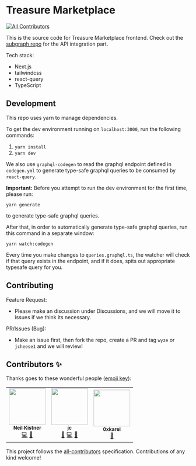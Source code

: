 # Treasure Marketplace
<!-- ALL-CONTRIBUTORS-BADGE:START - Do not remove or modify this section -->
[![All Contributors](https://img.shields.io/badge/all_contributors-3-orange.svg?style=flat-square)](#contributors-)
<!-- ALL-CONTRIBUTORS-BADGE:END -->

This is the source code for Treasure Marketplace frontend. Check out the [subgraph repo](https://github.com/TreasureProject/treasure-marketplace-subgraph) for the API integration part.

Tech stack:

- Next.js
- tailwindcss
- react-query
- TypeScript

## Development

This repo uses yarn to manage dependencies.

To get the dev environment running on `localhost:3000`, run the following commands:

1. `yarn install`
2. `yarn dev`

We also use `graphql-codegen` to read the graphql endpoint defined in `codegen.yml` to generate type-safe graphql queries to be consumed by `react-query`.

**Important:** Before you attempt to run the dev environment for the first time, please run:

`yarn generate`

to generate type-safe graphql queries.

After that, in order to automatically generate type-safe graphql queries, run this command in a separate window:

`yarn watch:codegen`

Every time you make changes to `queries.graphql.ts`, the watcher will check if that query exists in the endpoint, and if it does, spits out appropriate typesafe query for you.

## Contributing

Feature Request:

- Please make an discussion under Discussions, and we will move it to issues if we think its necessary.

PR/Issues (Bug):
- Make an issue first, then fork the repo, create a PR and tag `wyze` or `jcheese1` and we will review!

## Contributors ✨

Thanks goes to these wonderful people ([emoji key](https://allcontributors.org/docs/en/emoji-key)):

<!-- ALL-CONTRIBUTORS-LIST:START - Do not remove or modify this section -->
<!-- prettier-ignore-start -->
<!-- markdownlint-disable -->
<table>
  <tr>
    <td align="center"><a href="https://neilkistner.com/"><img src="https://avatars.githubusercontent.com/u/186971?v=4?s=100" width="100px;" alt=""/><br /><sub><b>Neil Kistner</b></sub></a><br /><a href="https://github.com/TreasureProject/treasure-marketplace/commits?author=wyze" title="Code">💻</a> <a href="#ideas-wyze" title="Ideas, Planning, & Feedback">🤔</a></td>
    <td align="center"><a href="https://github.com/jcheese1"><img src="https://avatars.githubusercontent.com/u/15570714?v=4?s=100" width="100px;" alt=""/><br /><sub><b>jc</b></sub></a><br /><a href="#ideas-jcheese1" title="Ideas, Planning, & Feedback">🤔</a> <a href="https://github.com/TreasureProject/treasure-marketplace/commits?author=jcheese1" title="Code">💻</a> <a href="#design-jcheese1" title="Design">🎨</a></td>
    <td align="center"><a href="http://treasure.tools"><img src="https://avatars.githubusercontent.com/u/95452264?v=4?s=100" width="100px;" alt=""/><br /><sub><b>0xkarel</b></sub></a><br /><a href="https://github.com/TreasureProject/treasure-marketplace/commits?author=0xkarel" title="Documentation">📖</a></td>
  </tr>
</table>

<!-- markdownlint-restore -->
<!-- prettier-ignore-end -->

<!-- ALL-CONTRIBUTORS-LIST:END -->

This project follows the [all-contributors](https://github.com/all-contributors/all-contributors) specification. Contributions of any kind welcome!
